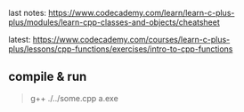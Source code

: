 last notes: https://www.codecademy.com/learn/learn-c-plus-plus/modules/learn-cpp-classes-and-objects/cheatsheet

latest: https://www.codecademy.com/courses/learn-c-plus-plus/lessons/cpp-functions/exercises/intro-to-cpp-functions

## compile & run
> g++ ./../some.cpp
> a.exe